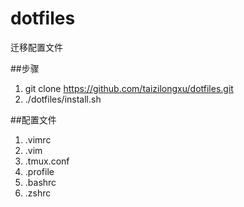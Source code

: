 dotfiles
========

迁移配置文件

##步骤

1. git clone https://github.com/taizilongxu/dotfiles.git
2. ./dotfiles/install.sh


##配置文件

1. .vimrc
2. .vim
3. .tmux.conf
4. .profile
5. .bashrc
6. .zshrc



